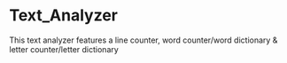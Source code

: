 # Text_Analyzer
This text analyzer features a line counter, word counter/word dictionary &amp; letter counter/letter dictionary
